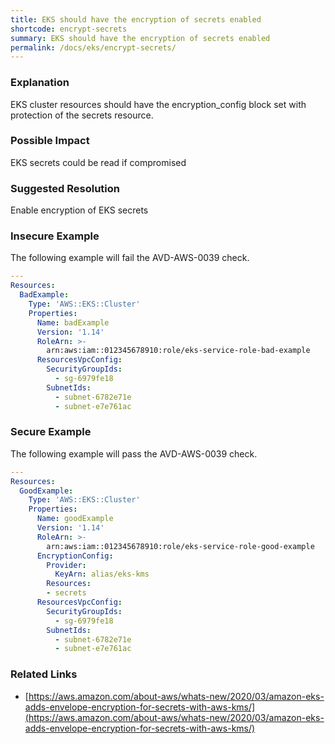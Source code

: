 ```yaml
---
title: EKS should have the encryption of secrets enabled
shortcode: encrypt-secrets
summary: EKS should have the encryption of secrets enabled 
permalink: /docs/eks/encrypt-secrets/
---
```


### Explanation

EKS cluster resources should have the encryption_config block set with protection of the secrets resource.

### Possible Impact
EKS secrets could be read if compromised

### Suggested Resolution
Enable encryption of EKS secrets


### Insecure Example

The following example will fail the AVD-AWS-0039 check.

```yaml
---
Resources:
  BadExample:
    Type: 'AWS::EKS::Cluster'
    Properties:
      Name: badExample
      Version: '1.14'
      RoleArn: >-
        arn:aws:iam::012345678910:role/eks-service-role-bad-example
      ResourcesVpcConfig:
        SecurityGroupIds:
          - sg-6979fe18
        SubnetIds:
          - subnet-6782e71e
          - subnet-e7e761ac

```



### Secure Example

The following example will pass the AVD-AWS-0039 check.

```yaml
---
Resources:
  GoodExample:
    Type: 'AWS::EKS::Cluster'
    Properties:
      Name: goodExample
      Version: '1.14'
      RoleArn: >-
        arn:aws:iam::012345678910:role/eks-service-role-good-example
      EncryptionConfig:
        Provider:
          KeyArn: alias/eks-kms
        Resources:
        - secrets
      ResourcesVpcConfig:
        SecurityGroupIds:
          - sg-6979fe18
        SubnetIds:
          - subnet-6782e71e
          - subnet-e7e761ac

```




### Related Links


- [https://aws.amazon.com/about-aws/whats-new/2020/03/amazon-eks-adds-envelope-encryption-for-secrets-with-aws-kms/](https://aws.amazon.com/about-aws/whats-new/2020/03/amazon-eks-adds-envelope-encryption-for-secrets-with-aws-kms/)



